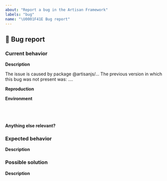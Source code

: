 ```yaml
---
about: "Report a bug in the Artisan Framework"
labels: "bug"
name: "\U0001F41E Bug report"
---
```

## 🐞 Bug report
<!-- 📖 https://github.com/artisanjs/artisan/blob/master/CONTRIBUTING.md -->

### Current behavior
**Description**
<!-- ✍️ A clear and concise description of the problem... -->

<!-- Can you pin-point one or more @artisanjs/* packages as the source of the bug? -->
<!-- ✍️ --> The issue is caused by package @artisanjs/...

<!-- Did this behavior use to work in the previous version? -->
<!-- ✍️ --> The previous version in which this bug was not present was: ....

**Reproduction**
<!-- ✍️ Please create and share minimal reproduction of the issue using REPL or GitHub repository -->

**Environment**
<pre><code>
<!-- run `artisan version` and paste output below -->
<!-- ✍️ -->
</code></pre>

**Anything else relevant?**
<!-- ✍️ Any other important information... -->

### Expected behavior
**Description**
<!-- ✍️ If you have an expected behavior, please describe it. -->

### Possible solution
**Description**
<!-- ✍️ If you have a possible solution, please describe it. -->
